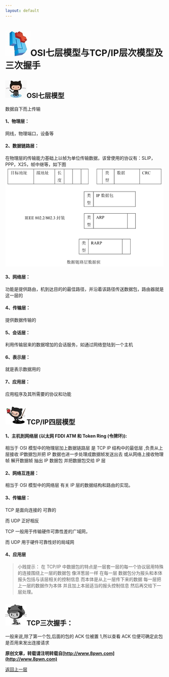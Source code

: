 ```yaml
---
layout: default
---
```

# ![](../img/hj.jpg)OSI七层模型与TCP/IP层次模型及三次握手

## ![](../img/github2.png)OSI七层模型
数据自下而上传输
#### 1、物理层：
网线，物理端口，设备等

#### 2、数据链路层：
在物理层的传输能力基础上以帧为单位传输数据，该曾使用的协议有：SLIP，PPP，X25，帧中继等，如下图
![](../img/osi.png)
#### 3、网络层：
功能是提供路由，机到达目的的最佳路径，并沿着该路径传送数据包，路由器就是这一层的

#### 4、传输层：
提供数据传输的

#### 5、会话层：
利用传输层来的数据增加的会话服务，如通过网络登陆到一个主机

#### 6、表示层：
就是表示数据用的

#### 7、应用层：
应用程序及其所需要的协议和功能

## ![](../img/github3.png)TCP/IP四层模型
#### 1、主机到网络层 (以太网 FDDI ATM 和 Token Ring (令牌环)):

相当于 OSI 模型中的物理层加上数据链路层 是 TCP IP 结构中的最低层 ,负责从上层接收 IP数据包并把 IP 数据也进一步处理成数据帧发送出去 或从网络上接收物理帧 解开数据帧 抽出 IP 数据包 并把数据包交给 IP 层

#### 2、网络互连层：
相当于 OSI 模型中的网络层 有关 IP 层的数据结构和路由的实现。

#### 3、传输层：

TCP 是面向连接的 可靠的

而 UDP 正好相反

TCP 一般用于传输硬件可靠性差的广域网，

而 UDP 用于硬件可靠性好的局域网

#### 4、应用层

>小贱提示：
>在 TCP/IP 中数据包的特点是一层套一层的每一个协议层用特殊的连接围绕上一层的数据包 像洋葱层一样 在每一层 数据包分为报头和本体 报头包括与该层相关的控制信息 而本体是从上一层传下来的数据 每一层把上一层的数据作为本体 并且加上本层适当的报头控制信息 然后再交给下一层处理。



## ![](../img/github4.png)TCP三次握手：

 一般来说,除了第一个包,后面的包的 ACK 位被置 1,所以查看 ACK 位便可确定此包是否用来发出连接请求




__原创文章，转载请注明转载自[http://www.8pwn.com](http://www.8pwn.com)__

[返回上一层](./misc)
